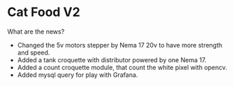 # Cat Food V2

What are the news?

- Changed the 5v motors stepper by Nema 17 20v to have more strength and speed.
- Added a tank croquette with distributor powered by one Nema 17.
- Added a count croquette module, that count the white pixel with opencv. 
- Added mysql query for play with Grafana.
